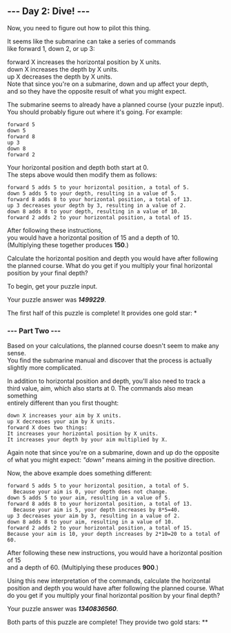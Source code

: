 ## --- Day 2: Dive! ---  
Now, you need to figure out how to pilot this thing.   

It seems like the submarine can take a series of commands   
like forward 1, down 2, or up 3:   

forward X increases the horizontal position by X units.  
down X increases the depth by X units.  
up X decreases the depth by X units.  
Note that since you're on a submarine, down and up affect your depth,    
and so they have the opposite result of what you might expect.   

The submarine seems to already have a planned course (your puzzle input).    
You should probably figure out where it's going. For example:
````
forward 5
down 5
forward 8
up 3
down 8
forward 2
````
Your horizontal position and depth both start at 0.   
The steps above would then modify them as follows:   
````
forward 5 adds 5 to your horizontal position, a total of 5.
down 5 adds 5 to your depth, resulting in a value of 5.
forward 8 adds 8 to your horizontal position, a total of 13.
up 3 decreases your depth by 3, resulting in a value of 2.
down 8 adds 8 to your depth, resulting in a value of 10.
forward 2 adds 2 to your horizontal position, a total of 15.
````
After following these instructions,    
you would have a horizontal position of 15 and a depth of 10.    
(Multiplying these together produces **150**.)    

Calculate the horizontal position and depth you would have after following   
the planned course. What do you get if you multiply your final horizontal    
position by your final depth?   

To begin, get your puzzle input.

Your puzzle answer was **_1499229_**.

The first half of this puzzle is complete! It provides one gold star: *

### --- Part Two ---   
Based on your calculations, the planned course doesn't seem to make any sense.   
You find the submarine manual and discover that the process is actually    
slightly more complicated.   

In addition to horizontal position and depth, you'll also need to track a     
third value, aim, which also starts at 0. The commands also mean something    
entirely different than you first thought:   
````
down X increases your aim by X units.   
up X decreases your aim by X units.   
forward X does two things:    
It increases your horizontal position by X units.   
It increases your depth by your aim multiplied by X.   
````
Again note that since you're on a submarine, down and up do the opposite    
of what you might expect: _"down"_ means aiming in the positive direction.    

Now, the above example does something different:   
````
forward 5 adds 5 to your horizontal position, a total of 5. 
  Because your aim is 0, your depth does not change.   
down 5 adds 5 to your aim, resulting in a value of 5.   
forward 8 adds 8 to your horizontal position, a total of 13.   
  Because your aim is 5, your depth increases by 8*5=40.   
up 3 decreases your aim by 3, resulting in a value of 2.   
down 8 adds 8 to your aim, resulting in a value of 10.   
forward 2 adds 2 to your horizontal position, a total of 15.   
Because your aim is 10, your depth increases by 2*10=20 to a total of 60.
````
After following these new instructions, you would have a horizontal position of 15   
and a depth of 60. (Multiplying these produces **900**.)

Using this new interpretation of the commands, calculate the horizontal position 
and depth you would have after following the planned course. What do you get if you 
multiply your final horizontal position by your final depth?

Your puzzle answer was **_1340836560_**.

Both parts of this puzzle are complete! They provide two gold stars: **
